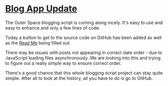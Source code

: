 [Blog App Update]( https://jaanga.github.io/outer-space/blog/index.html#2015-10-24_blog-app-update_blog.md )
===

The Outer Space blogging script is coming along nicely. It's easy to use and easy to enhance and only a few lines of code.

Today a button to get to the source code on GitHub has been added as well as the [Read Me]( https://github.com/jaanga/jaanga.github.io/tree/master/outer-space/blog ) being filled out.

There may be issues with posts not appearing in correct date order - due to JavaScript loading files asynchronously.
We are looking into this and trying to figure out a really simple way to ensure correct order.

There's a good chance that this whole blogging script project can stay quite simple.
After all to look at the history, all you have to do is go to GitHub.



